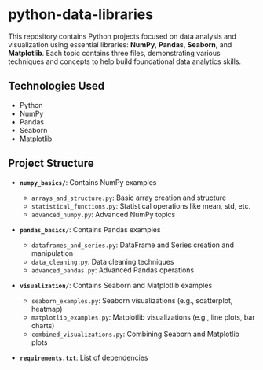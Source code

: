 # python-data-libraries

This repository contains Python projects focused on data analysis and visualization using essential libraries: **NumPy**, **Pandas**, **Seaborn**, and **Matplotlib**. Each topic contains three files, demonstrating various techniques and concepts to help build foundational data analytics skills.

## Technologies Used
- Python
- NumPy
- Pandas
- Seaborn
- Matplotlib

## Project Structure

- **`numpy_basics/`**: Contains NumPy examples
  - `arrays_and_structure.py`: Basic array creation and structure
  - `statistical_functions.py`: Statistical operations like mean, std, etc.
  - `advanced_numpy.py`: Advanced NumPy topics

- **`pandas_basics/`**: Contains Pandas examples
  - `dataframes_and_series.py`: DataFrame and Series creation and manipulation
  - `data_cleaning.py`: Data cleaning techniques
  - `advanced_pandas.py`: Advanced Pandas operations

- **`visualization/`**: Contains Seaborn and Matplotlib examples
  - `seaborn_examples.py`: Seaborn visualizations (e.g., scatterplot, heatmap)
  - `matplotlib_examples.py`: Matplotlib visualizations (e.g., line plots, bar charts)
  - `combined_visualizations.py`: Combining Seaborn and Matplotlib plots

- **`requirements.txt`**: List of dependencies

